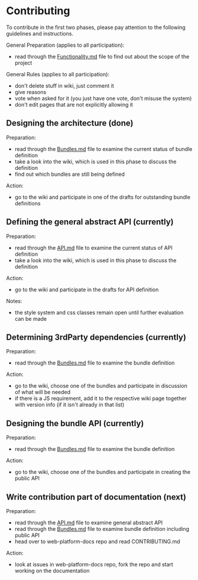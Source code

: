 # Contributing

To contribute in the first two phases, please pay attention to the following
guidelines and instructions.

General Preparation (applies to all participation):

* read through the [Functionality.md](design/Functionality.md) file to find out
  about the scope of the project

General Rules (applies to all participation):
        
* don't delete stuff in wiki, just comment it
* give reasons
* vote when asked for it (you just have one vote, don't misuse the system)
* don't edit pages that are not explicitly allowing it 

## Designing the architecture (done)
Preparation:

* read through the [Bundles.md](design/Bundles.md) file to examine the current
  status of bundle definition
* take a look into the wiki, which is used in this phase to discuss the 
  definition
* find out which bundles are still being defined

Action:

* go to the wiki and participate in one of the drafts for outstanding
  bundle definitions

## Defining the general abstract API (currently)
Preparation:

* read through the [API.md](design/API.md) file to examine the current
  status of API definition
* take a look into the wiki, which is used in this phase to discuss the 
  definition

Action:

* go to the wiki and participate in the drafts for API definition

Notes:

* the style system and css classes remain open until further evaluation can be made

## Determining 3rdParty dependencies (currently)
Preparation:

* read through the [Bundles.md](design/Bundles.md) file to examine the bundle 
  definition

Action:

* go to the wiki, choose one of the bundles and participate in discussion
  of what will be needed
* if there is a JS requirement, add it to the respective wiki page together
  with version info (if it isn't already in that list)

## Designing the bundle API (currently)
Preparation:

* read through the [Bundles.md](design/Bundles.md) file to examine the bundle 
  definition
  
Action:

* go to the wiki, choose one of the bundles and participate in creating
  the public API

## Write contribution part of documentation (next)
Preparation:

* read through the [API.md](design/API.md) file to examine general abstract API
* read through the [Bundles.md](design/Bundles.md) file to examine bundle definition
  including public API
* head over to web-platform-docs repo and read CONTRIBUTING.md

Action:

* look at issues in web-platform-docs repo, fork the repo and start working
  on the documentation


